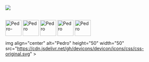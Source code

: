 ![](https://github-readme-stats.vercel.app/api?username=httpssantos&show_icons=true&theme=gruvbox)

<div style="display: inline_block"><br>
<img align="center" alt="Pedro-" height="50" width="50" src="https://cdn.jsdelivr.net/gh/devicons/devicon/icons/python/python-original.svg" >
<img align="center" alt="Pedro" height="50" width="50" src="https://cdn.jsdelivr.net/gh/devicons/devicon/icons/javascript/javascript-original.svg" >
<img align="center" alt="Pedro" height="50" width="50" src="https://cdn.jsdelivr.net/gh/devicons/devicon/icons/nodejs/nodejs-original.svg" >
<img align="center" alt="Pedro" height="50" width="50" src="https://cdn.jsdelivr.net/gh/devicons/devicon/icons/react/react-original.svg" >

<img align="center" alt="Pedro" height="50" width="50" src="https://cdn.jsdelivr.net/gh/devicons/devicon/icons/html5/html5-original.svg" >

img align="center" alt="Pedro" height="50" width="50" src="https://cdn.jsdelivr.net/gh/devicons/devicon/icons/css/css-original.svg" >
